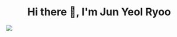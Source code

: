 
<h1 align="center">Hi there 👋, I'm <b>Jun Yeol Ryoo</b></h1>

![](https://leetcard.jacoblin.cool/junyeolryoo?ext=heatmap)

<!--
**JunYeolRyoo/JunYeolRyoo** is a ✨ _special_ ✨ repository because its `README.md` (this file) appears on your GitHub profile.

Here are some ideas to get you started:

- 🔭 I’m currently working on ...
- 🌱 I’m currently learning ...
- 👯 I’m looking to collaborate on ...
- 🤔 I’m looking for help with ...
- 💬 Ask me about ...
- 📫 How to reach me: ...
- 😄 Pronouns: ...
- ⚡ Fun fact: ...
-->
